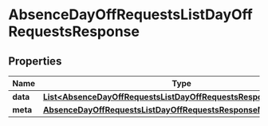 

# AbsenceDayOffRequestsListDayOffRequestsResponse


## Properties

| Name | Type | Description | Notes |
|------------ | ------------- | ------------- | -------------|
|**data** | [**List&lt;AbsenceDayOffRequestsListDayOffRequestsResponseDataInner&gt;**](AbsenceDayOffRequestsListDayOffRequestsResponseDataInner.md) |  |  [optional] |
|**meta** | [**AbsenceDayOffRequestsListDayOffRequestsResponseMeta**](AbsenceDayOffRequestsListDayOffRequestsResponseMeta.md) |  |  [optional] |



